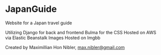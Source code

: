 # JapanGuide
Website for a Japan travel guide

Utilizing Django for back and frontend
Bulma for the CSS
Hosted on AWS via Elastic Beanstalk
Images Hosted on Imgbb

Created by Maximillian Hon Nibler, max.nibler@gmail.com
